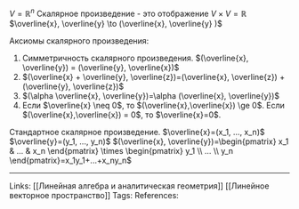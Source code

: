 $V=\mathbb{R}^{n}$
Скалярное произведение - это отображение
$V \times V = \mathbb{R}$
$\overline{x}, \overline{y} \to (\overline{x}, \overline{y} )$

Аксиомы скалярного произведения:
1. Симметричность скалярного произведения. $(\overline{x}, \overline{y}) = (\overline{y}, \overline{x})$
2. $(\overline{x} + \overline{y}, \overline{z})=(\overline{x}, \overline{z}) + (\overline{y}, \overline{z})$
3. $(\alpha \overline{x}, \overline{y})=\alpha (\overline{x}, \overline{y})$
4. Если $\overline{x} \neq 0$, то $(\overline{x},\overline{x}) \ge 0$. Если $(\overline{x},\overline{x}) = 0$, то $\overline{x}=0$. 

Стандартное скалярное произведение. 
$\overline{x}=(x_1, ..., x_n)$
$\overline{y}=(y_1, ..., y_n)$
$(\overline{x}, \overline{y})=\begin{pmatrix} x_1 & ... & x_n \end{pmatrix} \times \begin{pmatrix} y_1 \\ ... \\ y_n \end{pmatrix}=x_1y_1+...+x_ny_n$

___
Links: [[Линейная алгебра и аналитическая геометрия]] [[Линейное векторное пространство]]
Tags:
References: